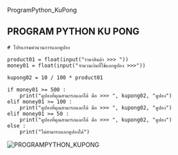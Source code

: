 ProgramPython_KuPong

## PROGRAM PYTHON KU PONG

```
# โปรแกรมคำนวนการแลกคูปอง

product01 = float(input("ราคาสินค้า >>> "))
money01 = float(input("จำนวนเงินที่ใช้แลกคูปอง >>>"))

kupong02 = 10 / 100 * product01

if money01 >= 500 :
    print("คูปองที่คุณสามารถแลกได้ คือ >>> ", kupong02, "คูปอง")
elif money01 >= 100 :
    print("คูปองที่คุณสามารถแลกได้ คือ >>> ", kupong02, "คูปอง")
elif money01 >= 50 :
    print("คูปองที่คุณสามารถแลกได้ คือ >>> ", kupong02, "คูปอง")
else :
    print("ไม่สามารถแลกคูปองได้")
```

![PROGRAMPYTHON_KUPONG](https://github.com/DevChalaam/BasicPython/assets/124075393/ae0e667a-6c53-40ac-94e1-b98156b45035)
